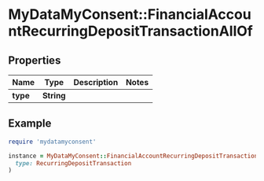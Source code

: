 # MyDataMyConsent::FinancialAccountRecurringDepositTransactionAllOf

## Properties

| Name | Type | Description | Notes |
| ---- | ---- | ----------- | ----- |
| **type** | **String** |  |  |

## Example

```ruby
require 'mydatamyconsent'

instance = MyDataMyConsent::FinancialAccountRecurringDepositTransactionAllOf.new(
  type: RecurringDepositTransaction
)
```

